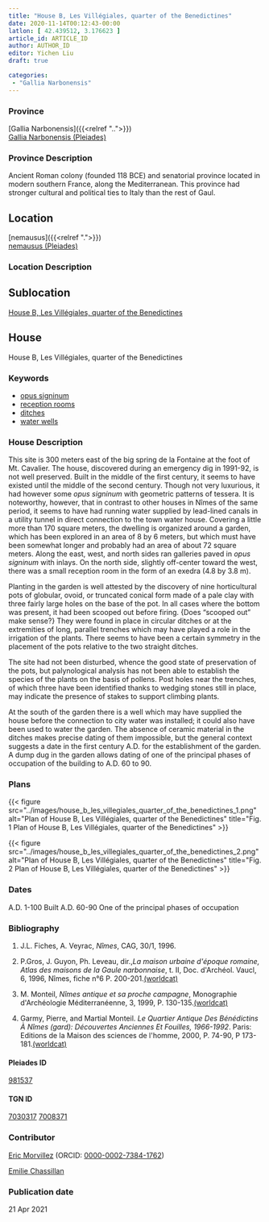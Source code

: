 ```yaml
---
title: "House B, Les Villégiales, quarter of the Benedictines"
date: 2020-11-14T00:12:43-00:00
latlon: [ 42.439512, 3.176623 ]
article_id: ARTICLE_ID
author: AUTHOR_ID
editor: Yichen Liu
draft: true

categories:
 - "Gallia Narbonensis"
---
```


### Province

[Gallia Narbonensis]({{<relref "..">}}) \
[Gallia Narbonensis (Pleiades)](https://pleiades.stoa.org/places/981537)

### Province Description

Ancient Roman colony (founded 118 BCE) and senatorial province located in modern southern France, along the Mediterranean. This province had stronger cultural and political ties to Italy than the rest of Gaul.

## Location

[nemausus]({{<relref ".">}}) \
[nemausus (Pleiades)](https://pleiades.stoa.org/places/148142)

### Location Description

<!--### Location Description-->

<!-- LEAVE THIS BLANK FOR NOW -->

## Sublocation

[House B, Les Villégiales, quarter of the Benedictines](#)

<!--### Sublocation Description-->

<!-- DESCRIPTION -->

## House

House B, Les Villégiales, quarter of the Benedictines



### Keywords

- [opus signinum](http://vocab.getty.edu/page/aat/300379969)
- [reception rooms](http://vocab.getty.edu/page/aat/300077176)
- [ditches](http://vocab.getty.edu/page/aat/300006178)
- [water wells](http://vocab.getty.edu/page/aat/300152327)








### House Description

This site is 300 meters east of the big spring de la Fontaine at the foot of Mt. Cavalier. The house, discovered during an emergency dig in 1991-92, is not well preserved.  Built in the middle of the first century, it seems to have existed until the middle of the second century.  Though not very luxurious, it had however some *opus signinum* with geometric patterns of tessera.  It is noteworthy, however, that in contrast to other houses in Nîmes of the same period, it seems to have had running water supplied by lead-lined canals in a utility tunnel in direct connection to the town water house.  Covering a little more than 170 square meters, the dwelling is organized around a garden, which has been explored in an area of 8 by 6 meters, but which must have been somewhat longer and probably had an area of about 72 square meters.  Along the east, west, and north sides ran galleries paved in *opus signinum* with inlays. On the north side, slightly off-center toward the west, there was a small reception room in the form of an exedra (4.8 by 3.8 m).

Planting in the garden is well attested by the discovery of nine horticultural pots of globular, ovoid, or truncated conical form made of a pale clay with three fairly large holes on the base of the pot.  In all cases where the bottom was present, it had been scooped out before firing. {Does “scooped out” make sense?}  They were found in place in circular ditches or at the extremities of long, parallel trenches which may have played a role in the irrigation of the plants.  There seems to have been a certain symmetry in the placement of the pots relative to the two straight ditches.  

The site had not been disturbed, whence the good state of preservation of the pots, but palynological analysis has not been able to establish the species of the plants on the basis of pollens.  Post holes near the trenches, of which three have been identified thanks to wedging stones still in place, may indicate the presence of stakes to support climbing plants.

At the south of the garden there is a well which may have supplied the house before the connection to city water was installed; it could also have been used to water the garden. The absence of ceramic material in the ditches makes precise dating of them impossible, but the general context suggests a date in the first century A.D. for the establishment of the garden. A dump dug in the garden allows dating of one of the principal phases of occupation of the building to A.D. 60 to 90.




### Plans


{{< figure src="../images/house_b_les_villegiales_quarter_of_the_benedictines_1.png" alt="Plan of House B, Les Villégiales, quarter of the Benedictines" title="Fig. 1 Plan of House B, Les Villégiales, quarter of the Benedictines" >}}

{{< figure src="../images/house_b_les_villegiales_quarter_of_the_benedictines_2.png" alt="Plan of House B, Les Villégiales, quarter of the Benedictines" title="Fig. 2 Plan of House B, Les Villégiales, quarter of the Benedictines" >}}



### Dates
A.D. 1-100 Built
A.D. 60-90 One of the principal phases of occupation




### Bibliography

1. J.L. Fiches, A. Veyrac, *Nîmes*, CAG, 30/1, 1996.

2. P.Gros, J. Guyon, Ph. Leveau, dir.,*La maison urbaine d'époque romaine, Atlas des maisons de la Gaule narbonnaise*, t. II, Doc. d'Archéol. Vaucl, 6, 1996, Nîmes, fiche n°6 P. 200-201.[(worldcat)](http://www.worldcat.org/oclc/491576850)

3. M. Monteil, *Nîmes antique et sa proche campagne*, Monographie d'Archéologie Méditerranéenne, 3, 1999, P. 130-135.[(worldcat)](http://www.worldcat.org/oclc/643112972)

4. Garmy, Pierre, and Martial Monteil. *Le Quartier Antique Des Bénédictins À Nîmes (gard): Découvertes Anciennes Et Fouilles, 1966-1992*. Paris: Editions de la Maison des sciences de l'homme, 2000, P. 74-90, P 173-181.[(worldcat)](http://www.worldcat.org/oclc/45421533)

#### Pleiades ID

[981537](https://pleiades.stoa.org/places/981537)

#### TGN ID

[7030317](http://vocab.getty.edu/page/tgn/7030317)
[7008371](http://vocab.getty.edu/page/tgn/7008371)

### Contributor

[Eric Morvillez](link) (ORCID: [0000-0002-7384-1762](https://orcid.org/0000-0002-7384-1762))

[Emilie Chassillan](link)
### Publication date


21 Apr 2021

<!--### Related articles-->

<!-- Links to other related articles. Leave blank for now -->